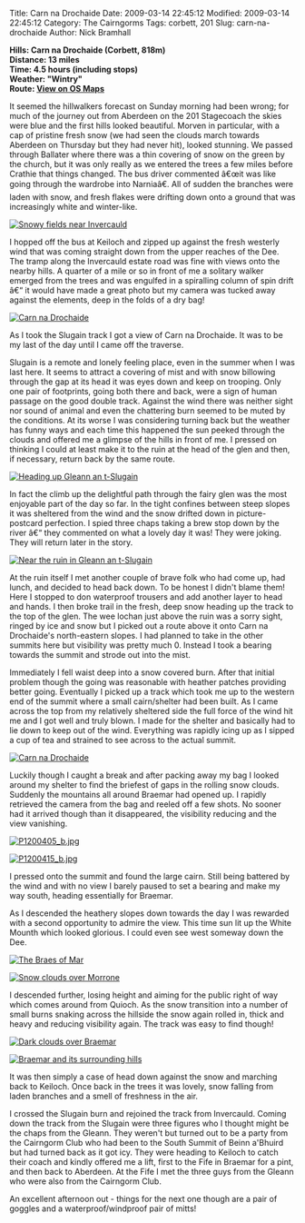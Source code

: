 Title: Carn na Drochaide
Date: 2009-03-14 22:45:12
Modified: 2009-03-14 22:45:12
Category: The Cairngorms
Tags: corbett, 201
Slug: carn-na-drochaide
Author: Nick Bramhall

**Hills: Carn na Drochaide (Corbett, 818m)  
Distance: 13 miles  
Time: 4.5 hours (including stops)  
Weather: "Wintry"  
Route: [View on OS Maps](https://www.invertedworld.co.uk/trip/299)**

It seemed the hillwalkers forecast on Sunday morning had been wrong; for much of the journey out from Aberdeen on the 201 Stagecoach the skies were blue and the first hills looked beautiful. Morven in particular, with a cap of pristine fresh snow (we had seen the clouds march towards Aberdeen on Thursday but they had never hit), looked stunning. We passed through Ballater where there was a thin covering of snow on the green by the church, but it was only really as we entered the trees a few miles before Crathie that things changed. The bus driver commented â€œit was like going through the wardrobe into Narniaâ€. All of sudden the branches were laden with snow, and fresh flakes were drifting down onto a ground that was increasingly white and winter-like.

<!--more-->

[![Snowy fields near Invercauld](http://farm4.static.flickr.com/3581/3339222862_010b0aa0e5_b.jpg)](http://www.flickr.com/photos/53725815@N00/3339222862)

I hopped off the bus at Keiloch and zipped up against the fresh westerly wind that was coming straight down from the upper reaches of the Dee. The tramp along the Invercauld estate road was fine with views onto the nearby hills. A quarter of a mile or so in front of me a solitary walker emerged from the trees and was engulfed in a spiralling column of spin drift â€“ it would have made a great photo but my camera was tucked away against the elements, deep in the folds of a dry bag!

[![Carn na Drochaide](http://farm4.static.flickr.com/3335/3339227208_eb3d791918_b.jpg)](http://www.flickr.com/photos/53725815@N00/3339227208)

As I took the Slugain track I got a view of Carn na Drochaide. It was to be my last of the day until I came off the traverse.

Slugain is a remote and lonely feeling place, even in the summer when I was last here. It seems to attract a covering of mist and with snow billowing through the gap at its head it was eyes down and keep on trooping. Only one pair of footprints, going both there and back, were a sign of human passage on the good double track. Against the wind there was neither sight nor sound of animal and even the chattering burn seemed to be muted by the conditions. At its worse I was considering turning back but the weather has funny ways and each time this happened the sun peeked through the clouds and offered me a glimpse of the hills in front of me. I pressed on thinking I could at least make it to the ruin at the head of the glen and then, if necessary, return back by the same route.

[![Heading up Gleann an t-Slugain](http://farm4.static.flickr.com/3553/3339237414_e3fdc33d78_b.jpg)](http://www.flickr.com/photos/53725815@N00/3339237414)

In fact the climb up the delightful path through the fairy glen was the most enjoyable part of the day so far. In the tight confines between steep slopes it was sheltered from the wind and the snow drifted down in picture-postcard perfection. I spied three chaps taking a brew stop down by the river â€“ they commented on what a lovely day it was! They were joking. They will return later in the story.

[![Near the ruin in Gleann an t-Slugain](http://farm4.static.flickr.com/3342/3338412613_a561515f80_b.jpg)](http://www.flickr.com/photos/53725815@N00/3338412613)

At the ruin itself I met another couple of brave folk who had come up, had lunch, and decided to head back down. To be honest I didn't blame them! Here I stopped to don waterproof trousers and add another layer to head and hands. I then broke trail in the fresh, deep snow heading up the track to the top of the glen. The wee lochan just above the ruin was a sorry sight, ringed by ice and snow but I picked out a route above it onto Carn na Drochaide's north-eastern slopes. I had planned to take in the other summits here but visibility was pretty much 0. Instead I took a bearing towards the summit and strode out into the mist.

Immediately I fell waist deep into a snow covered burn.  After that initial problem though the going was reasonable with heather patches providing better going. Eventually I picked up a track which took me up to the western end of the summit where a small cairn/shelter had been built. As I came across the top from my relatively sheltered side the full force of the wind hit me and I got well and truly blown. I made for the shelter and basically had to lie down to keep out of the wind. Everything was rapidly icing up as I sipped a cup of tea and strained to see across to the actual summit.

[![Carn na Drochaide](http://farm4.static.flickr.com/3319/3338438193_90e96e5b57_b.jpg)](http://www.flickr.com/photos/53725815@N00/3338438193)

Luckily though I caught a break and after packing away my bag I looked around my shelter to find the briefest of gaps in the rolling snow clouds. Suddenly the mountains all around Braemar had opened up. I rapidly retrieved the camera from the bag and reeled off a few shots. No sooner had it arrived though than it disappeared, the visibility reducing and the view vanishing. 

[![P1200405_b.jpg](http://farm4.static.flickr.com/3306/3339277148_77eb901f77_b.jpg)](http://www.flickr.com/photos/53725815@N00/3339277148)

[![P1200415_b.jpg](http://farm4.static.flickr.com/3307/3338464913_aafdf12899_b.jpg)](http://www.flickr.com/photos/53725815@N00/3338464913)

I pressed onto the summit and found the large cairn. Still being battered by the wind and with no view I barely paused to set a bearing and make my way south, heading essentially for Braemar.

As I descended the heathery slopes down towards the day I was rewarded with a second opportunity to admire the view. This time sun lit up the White Mounth which looked glorious. I could even see west someway down the Dee.

[![The Braes of Mar](http://farm4.static.flickr.com/3657/3338494545_d08f79b5d4_b.jpg)](http://www.flickr.com/photos/53725815@N00/3338494545)

[![Snow clouds over Morrone](http://farm4.static.flickr.com/3334/3339345238_1062068fb0_b.jpg)](http://www.flickr.com/photos/53725815@N00/3339345238)

I descended further, losing height and aiming for the public right of way which comes around from Quioch. As the snow transition into a number of small burns snaking across the hillside the snow again rolled in, thick and heavy and reducing visibility again. The track was easy to find though!

[![Dark clouds over Braemar](http://farm4.static.flickr.com/3622/3339349952_1a63fe7d2f_b.jpg)](http://www.flickr.com/photos/53725815@N00/3339349952)

[![Braemar and its surrounding hills](http://farm4.static.flickr.com/3379/3341005040_2cb6944e4f_b.jpg)](http://www.flickr.com/photos/53725815@N00/3341005040)

It was then simply a case of head down against the snow and marching back to Keiloch. Once back in the trees it was lovely, snow falling from laden branches and a smell of freshness in the air. 

I crossed the Slugain burn and rejoined the track from Invercauld. Coming down the track from the Slugain were three figures who I thought might be the chaps from the Gleann. They weren't but turned out to be a party from the Cairngorm Club who had been to the South Summit of Beinn a'Bhuird but had turned back as it got icy. They were heading to Keiloch to catch their coach and kindly offered me a lift, first to the Fife in Braemar for a pint, and then back to Aberdeen. At the Fife I met the three guys from the Gleann who were also from the Cairngorm Club. 

An excellent afternoon out - things for the next one though are a pair of goggles and a waterproof/windproof pair of mitts!


